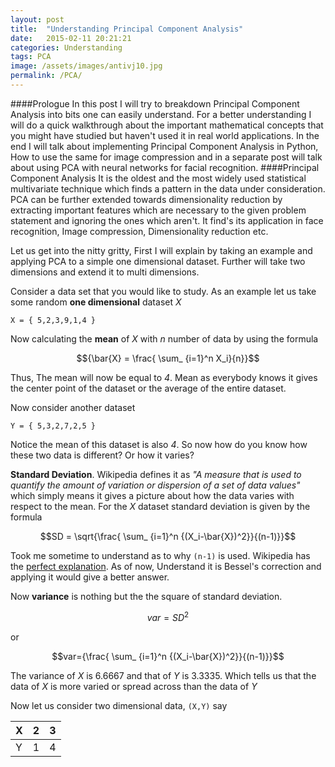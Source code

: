 ```yaml
---
layout: post
title:  "Understanding Principal Component Analysis"
date:   2015-02-11 20:21:21
categories: Understanding
tags: PCA
image: /assets/images/antivj10.jpg
permalink: /PCA/
---
```


####Prologue
In this post I will try to breakdown Principal Component Analysis into bits one can easily understand. For a better understanding I will do a quick walkthrough about the important mathematical concepts that you might have studied but haven't used it in real world applications. In the end I will talk about implementing Principal Component Analysis in Python, How to use the same for image compression and in a separate post will talk about using PCA with neural networks for facial recognition.
####Principal Component Analysis
It is the oldest and the most widely used statistical multivariate technique which finds a pattern in the data under consideration. PCA can be further extended towards dimensionality reduction by extracting important features which are necessary to the given problem statement and ignoring the ones which aren't. It find's its application in face recognition, Image compression, Dimensionality reduction etc.

Let us get into the nitty gritty, First I will explain by taking an example and applying PCA to a simple one dimensional dataset. Further will take two dimensions and extend it to multi dimensions.

Consider a data set that you would like to study. As an example let us take some random **one dimensional** dataset _X_
		
	X = { 5,2,3,9,1,4 }

Now calculating the **mean** of _X_ with _n_ number of data by using the formula

$${\bar{X} = \frac{ \sum_ {i=1}^n X_i}{n}}$$

Thus, The mean will now be equal to _4_. Mean as everybody knows it gives the center point of the dataset or the average of the entire dataset.

Now consider another dataset 

	Y = { 5,3,2,7,2,5 }

Notice the mean of this dataset is also _4_. So now how do you know how these two data is different? Or how it varies?

**Standard Deviation**. Wikipedia defines it as _"A measure that is used to quantify the amount of variation or dispersion of a set of data values"_ which simply means it gives a picture about how the data varies with respect to the mean. For the _X_ dataset standard deviation is given by the formula

$$SD = \sqrt{\frac{ \sum_ {i=1}^n {(X_i-\bar{X})^2}}{(n-1)}}$$

Took me sometime to understand as to why `(n-1)` is used. Wikipedia has the [perfect explanation](https://en.wikipedia.org/wiki/Standard_deviation). As of now, Understand it is Bessel's correction and applying it would give a better answer.

Now **variance** is nothing but the the square of standard deviation.

$$var = SD^2$$

or

$$var={\frac{ \sum_ {i=1}^n {(X_i-\bar{X})^2}}{(n-1)}}$$

The variance of _X_ is 6.6667 and that of _Y_ is 3.3335. Which tells us that the data of _X_ is more varied or spread across than the data of _Y_

Now let us consider two dimensional data, `(X,Y)` say

| X | 2 | 3 |
|---|--|--|
| Y | 1 | 4 |

